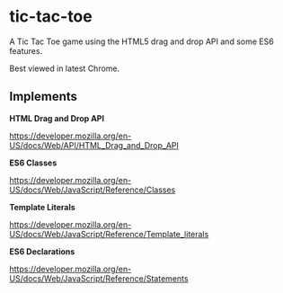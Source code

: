 # tic-tac-toe
A Tic Tac Toe game using the HTML5 drag and drop API and some ES6 features.

Best viewed in latest Chrome.

## Implements

**HTML Drag and Drop API**

https://developer.mozilla.org/en-US/docs/Web/API/HTML_Drag_and_Drop_API

**ES6 Classes**

https://developer.mozilla.org/en-US/docs/Web/JavaScript/Reference/Classes

**Template Literals**

https://developer.mozilla.org/en-US/docs/Web/JavaScript/Reference/Template_literals

**ES6 Declarations**

https://developer.mozilla.org/en-US/docs/Web/JavaScript/Reference/Statements
